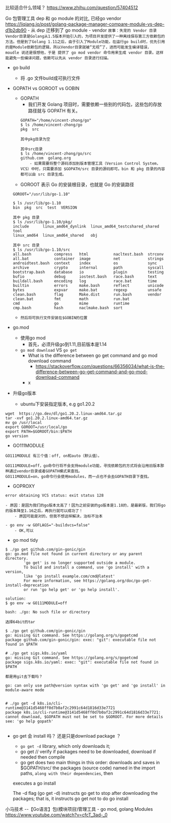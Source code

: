 比较适合什么领域？
https://www.zhihu.com/question/57404512


Go 包管理工具 dep 和 go module 的对比, 已经go vendor
https://liqiang.io/post/golang-package-manager-compare-module-vs-dep-d1b2db90
    - 从 dep 迁移到了 go module
    - vendor
    ```
    故事：失宠的 Vendor 目录
    Vendor目录是Golang从1.5版本开始引入的，为项目开发提供了一种离线保存第三方依赖包的方法。但是到了Golang 1.11之后，由于引入了Module功能，在运行go build时，优先引用的是Module依赖包的逻辑，所以Vendor目录就被“无视”了，进而可能发生编译错误， moudle 说还是很想他，于是 提供了 go mod vendor 命令用来生成 vendor 目录。这样能避免一些编译问题，依赖可以先从 vendor 目录进行扫描。
    ```

- go build
    - 将 .go 文件build成可执行文件
    
- GOPATH vs GOROOT vs GOBIN
    - GOPATH
        - 我们开发 Golang 项目时，需要依赖一些别的代码包，这些包的存放路径就与 GOPATH 有关。
        ```
        GOPATH="/home/vincent-zhong/go"
        $ ls /home/vincent-zhong/go
        pkg  src

        其中pkg目录为空

        其中src目录
        $ ls /home/vincent-zhong/go/src
        github.com  golang.org
            - 如果需要将整个源码添加到版本管理工具（Version Control System，VCS）中时，只需要添加 $GOPATH/src 目录的源码即可。bin 和 pkg 目录的内容都可以由 src 目录生成。
        ```
    - GOROOT 表示 Go 的安装根目录，也就是 Go 的安装路径
    ```
    GOROOT="/usr/lib/go-1.10"

    $ ls /usr/lib/go-1.10
    bin  pkg  src  test  VERSION

    其中 pkg 目录
    $ ls /usr/lib/go-1.10/pkg/
    include      linux_amd64_dynlink  linux_amd64_testcshared_shared  tool
    linux_amd64  linux_amd64_shared   obj

    其中 src 目录
    $ ls /usr/lib/go-1.10/src
    all.bash          compress   html           nacltest.bash  strconv
    all.bat           container  image          net            strings
    androidtest.bash  context    index          os             sync
    archive           crypto     internal       path           syscall
    bootstrap.bash    database   io             plugin         testing
    bufio             debug      iostest.bash   race.bash      text
    buildall.bash     encoding   log            race.bat       time
    builtin           errors     make.bash      reflect        unicode
    bytes             expvar     make.bat       regexp         unsafe
    clean.bash        flag       Make.dist      run.bash       vendor
    clean.bat         fmt        math           run.bat
    cmd               go         mime           runtime
    cmp.bash          hash       naclmake.bash  sort
    ```
    - `然后将可执行文件安装在$GOBIN的位置`

- go.mod
    - 使用go mod
        - 首先，必须升级go到1.11,目前版本是1.14
    - `go mod download` VS `go get`
        - What is the difference between go get command and go mod download command
            - https://stackoverflow.com/questions/66356034/what-is-the-difference-between-go-get-command-and-go-mod-download-command
        - x        

- 升级go版本
    - ubuntu下安装指定版本, e.g go1.20.2
```
wget  https://go.dev/dl/go1.20.2.linux-amd64.tar.gz
tar -xvf go1.20.2.linux-amd64.tar.gz 
mv go /usr/local
export GOROOT=/usr/local/go 
export PATH=$GOROOT/bin:$PATH
go version 
```

- GO111MODULE
```
GO111MODULE 有三个值：off, on和auto（默认值）。

GO111MODULE=off，go命令行将不会支持module功能，寻找依赖包的方式将会沿用旧版本那种通过vendor目录或者GOPATH模式来查找。
GO111MODULE=on，go命令行会使用modules，而一点也不会去GOPATH目录下查找。

```

- GOPROXY



```
error obtaining VCS status: exit status 128

- 原因：是因为我们的go版本太高了！因为之前安装的go版本是1.18的，是最新版，我们将go的版本降至1.16之后，再执行就可以成功了！
    - 原因可能是对的，但我不想这样解决，治标不治本

- go env -w GOFLAGS="-buildvcs=false"
    - OK,可以
```

- go mod tidy


```
$ ./go get github.com/gin-gonic/gin
go: go.mod file not found in current directory or any parent directory.
        'go get' is no longer supported outside a module.
        To build and install a command, use 'go install' with a version,
        like 'go install example.com/cmd@latest'
        For more information, see https://golang.org/doc/go-get-install-deprecation
        or run 'go help get' or 'go help install'.

solution:
$ go env -w GO111MODULE=off
```

```
bash: ./go: No such file or directory

选择64bit的tar
```

```
$ ./go get github.com/gin-gonic/gin
go: missing Git command. See https://golang.org/s/gogetcmd
package github.com/gin-gonic/gin: exec: "git": executable file not found in $PATH

# ./go get sigs.k8s.io/yaml
go: missing Git command. See https://golang.org/s/gogetcmd
package sigs.k8s.io/yaml: exec: "git": executable file not found in $PATH

都是用git去下载吗？
```

```
go: can only use path@version syntax with 'go get' and 'go install' in module-aware mode


```

```
# ./go get -d k8s.io/cli-runtime@3141d5468ff0d7b0af2c2991c64d1816d33e7721
package k8s.io/cli-runtime@3141d5468ff0d7b0af2c2991c64d1816d33e7721: cannot download, $GOPATH must not be set to $GOROOT. For more details see: 'go help gopath'


```

- go get 会 install 吗？ 还是只是download package ？
    - `go get -d` library, which only downloads it;
    - go get // verify if packages need to be downloaded, download if needed then compile
    - go get does two main things in this order:
    downloads and saves in $GOPATH/src/<import-path> the packages (source code) named in the import paths, `along with their dependencies`, then

    executes a go install

    The -d flag (go get -d) instructs go get to stop after downloading the packages; that is, it instructs go get not to do go install


小马技术 --【Go语言】包(模块项目)管理工具 - go mod, golang Modules
https://www.youtube.com/watch?v=cfcT_3ad-_0